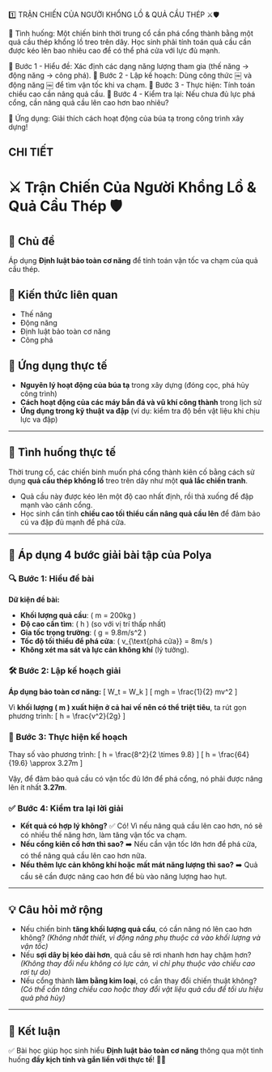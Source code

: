 
1️⃣ TRẬN CHIẾN CỦA NGƯỜI KHỔNG LỒ & QUẢ CẦU THÉP ⚔️🛡️

📌 Tình huống: Một chiến binh thời trung cổ cần phá cổng thành bằng một quả cầu thép khổng lồ treo trên dây. Học sinh phải tính toán quả cầu cần được kéo lên bao nhiêu cao để có thể phá cửa với lực đủ mạnh.

🔹 Bước 1 - Hiểu đề: Xác định các dạng năng lượng tham gia (thế năng → động năng → công phá).
🔹 Bước 2 - Lập kế hoạch: Dùng công thức ￼ và động năng ￼ để tìm vận tốc khi va chạm.
🔹 Bước 3 - Thực hiện: Tính toán chiều cao cần nâng quả cầu.
🔹 Bước 4 - Kiểm tra lại: Nếu chưa đủ lực phá cổng, cần nâng quả cầu lên cao hơn bao nhiêu?

🎯 Ứng dụng: Giải thích cách hoạt động của búa tạ trong công trình xây dựng!

## CHI TIẾT

# ⚔️ Trận Chiến Của Người Khổng Lồ & Quả Cầu Thép 🛡️

## 🚀 Chủ đề
Áp dụng **Định luật bảo toàn cơ năng** để tính toán vận tốc va chạm của quả cầu thép.

## 📖 Kiến thức liên quan
- Thế năng
- Động năng
- Định luật bảo toàn cơ năng
- Công phá

## 🎯 Ứng dụng thực tế
- **Nguyên lý hoạt động của búa tạ** trong xây dựng (đóng cọc, phá hủy công trình)
- **Cách hoạt động của các máy bắn đá và vũ khí công thành** trong lịch sử
- **Ứng dụng trong kỹ thuật va đập** (ví dụ: kiểm tra độ bền vật liệu khi chịu lực va đập)

---

## 📌 Tình huống thực tế
Thời trung cổ, các chiến binh muốn phá cổng thành kiên cố bằng cách sử dụng **quả cầu thép khổng lồ** treo trên dây như một **quả lắc chiến tranh**.

- Quả cầu này được kéo lên một độ cao nhất định, rồi thả xuống để đập mạnh vào cánh cổng.
- Học sinh cần tính **chiều cao tối thiểu cần nâng quả cầu lên** để đảm bảo cú va đập đủ mạnh để phá cửa.

---

## 🔢 Áp dụng 4 bước giải bài tập của Polya

### **🔍 Bước 1: Hiểu đề bài**
**Dữ kiện đề bài:**
- **Khối lượng quả cầu**: \( m = 200kg \)
- **Độ cao cần tìm**: \( h \) (so với vị trí thấp nhất)
- **Gia tốc trọng trường**: \( g = 9.8m/s^2 \)
- **Tốc độ tối thiểu để phá cửa**: \( v_{\text{phá cửa}} = 8m/s \)
- **Không xét ma sát và lực cản không khí** (lý tưởng).

### **🛠️ Bước 2: Lập kế hoạch giải**
**Áp dụng bảo toàn cơ năng:**
\[
W_t = W_k
\]
\[
mgh = \frac{1}{2} mv^2
\]

Vì **khối lượng \( m \) xuất hiện ở cả hai vế nên có thể triệt tiêu**, ta rút gọn phương trình:
\[
h = \frac{v^2}{2g}
\]

### **📐 Bước 3: Thực hiện kế hoạch**
Thay số vào phương trình:
\[
h = \frac{8^2}{2 \times 9.8}
\]
\[
h = \frac{64}{19.6} \approx 3.27m
\]

Vậy, để đảm bảo quả cầu có vận tốc đủ lớn để phá cổng, nó phải được nâng lên ít nhất **3.27m**.

### **✅ Bước 4: Kiểm tra lại lời giải**
- **Kết quả có hợp lý không?** ✅ Có! Vì nếu nâng quả cầu lên cao hơn, nó sẽ có nhiều thế năng hơn, làm tăng vận tốc va chạm.
- **Nếu cổng kiên cố hơn thì sao?** ➡️ Nếu cần vận tốc lớn hơn để phá cửa, có thể nâng quả cầu lên cao hơn nữa.
- **Nếu thêm lực cản không khí hoặc mất mát năng lượng thì sao?** ➡️ Quả cầu sẽ cần được nâng cao hơn để bù vào năng lượng hao hụt.

---

## 💡 Câu hỏi mở rộng
- Nếu chiến binh **tăng khối lượng quả cầu**, có cần nâng nó lên cao hơn không? *(Không nhất thiết, vì động năng phụ thuộc cả vào khối lượng và vận tốc)*
- Nếu **sợi dây bị kéo dài hơn**, quả cầu sẽ rơi nhanh hơn hay chậm hơn? *(Không thay đổi nếu không có lực cản, vì chỉ phụ thuộc vào chiều cao rơi tự do)*
- Nếu cổng thành **làm bằng kim loại**, có cần thay đổi chiến thuật không? *(Có thể cần tăng chiều cao hoặc thay đổi vật liệu quả cầu để tối ưu hiệu quả phá hủy)*

---

## 🎉 Kết luận
✅ Bài học giúp học sinh hiểu **Định luật bảo toàn cơ năng** thông qua một tình huống **đầy kịch tính và gắn liền với thực tế**! 🚀🏰

